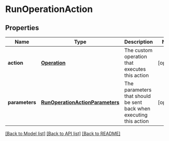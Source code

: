 # RunOperationAction

## Properties
Name | Type | Description | Notes
------------ | ------------- | ------------- | -------------
**action** | [**Operation**](Operation.md) | The custom operation that executes this action | [optional] 
**parameters** | [**RunOperationActionParameters**](RunOperationActionParameters.md) | The parameters that should be sent back when executing this action  | [optional] 

[[Back to Model list]](../README.md#documentation-for-models) [[Back to API list]](../README.md#documentation-for-api-endpoints) [[Back to README]](../README.md)



